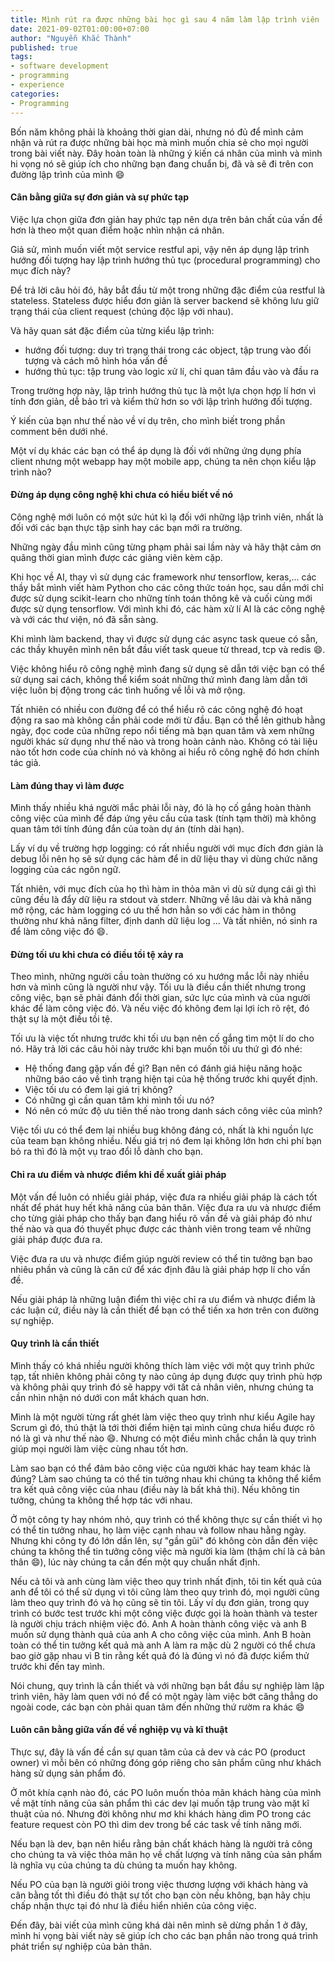 ```yaml
---
title: Mình rút ra được những bài học gì sau 4 năm làm lập trình viên | Phần 1
date: 2021-09-02T01:00:00+07:00
author: "Nguyễn Khắc Thành"
published: true 
tags:
- software development
- programming
- experience
categories:
- Programming
---
```


Bốn năm không phải là khoảng thời gian dài, nhưng nó đủ để mình cảm nhận và rút ra được những bài học mà mình muốn chia sẻ cho mọi người trong bài viết này. Đây hoàn toàn là những ý kiến cá nhân của mình và mình hi vọng nó sẽ giúp ích cho những bạn đang chuẩn bị, đã và sẽ đi trên con đường lập trình của mình :smile:

<!--More-->

#### Cân bằng giữa sự đơn giản và sự phức tạp

Việc lựa chọn giữa đơn giản hay phức tạp nên dựa trên bản chất của vấn đề hơn là theo một quan điểm hoặc nhìn nhận cá nhân.

Giả sử, mình muốn viết một service restful api, vậy nên áp dụng lập trình hướng đối tượng hay lập trình hướng thủ tục (procedural programming) cho mục đích này?


Để trả lời câu hỏi đó, hãy bắt đầu từ  một trong những đặc điểm của restful là stateless. Stateless được hiểu đơn giản là server backend sẽ không lưu giữ trạng thái của client request (chúng độc lập với nhau).

Và hãy quan sát đặc điểm của từng kiểu lập trình:
    
- hướng đối tượng: duy trì trạng thái trong các object, tập trung vào đối tượng và cách mô hình hóa vấn đề
- hướng thủ tục: tập trung vào logic xử lí, chỉ quan tâm đầu vào và đầu ra
    
Trong trường hợp này, lập trình hướng thủ tục là một lựa chọn hợp lí hơn vì tính đơn giản, dễ bảo trì và kiểm thử hơn so với lập trình hướng đối tượng.

Ý kiến của bạn như thế nào về ví dụ trên, cho mình biết trong phần comment bên dưới nhé.

Một ví dụ khác các bạn có thể áp dụng là đối với những ứng dụng phía client nhưng một webapp hay một mobile app, chúng ta nên chọn kiểu lập trình nào?


#### Đừng áp dụng công nghệ khi chưa có hiểu biết về nó

Công nghệ mới luôn có một sức hút kì lạ đối với những lập trình viên, nhất là đối với các bạn thực tập sinh hay các bạn mới ra trường.

Những ngày đầu mình cũng từng phạm phải sai lầm này và hãy thật cảm ơn quãng thời gian mình được các giảng viên kèm cặp.

Khi học về AI, thay vì sử dụng các framework như tensorflow, keras,... các thầy bắt mình viết hàm Python cho các công thức toán học, sau dần mới chỉ được sử dụng scikit-learn cho những tính toán thông kê và cuối cùng mới được sử dụng tensorflow. Với mình khi đó, các hàm xử lí AI là các công nghệ và với các thư viện, nó đã sẵn sàng.

Khi mình làm backend, thay vì được sử dụng các async task queue có sẵn, các thầy khuyên mình nên bắt đầu viết task queue từ thread, tcp và redis :smile:.

Việc không hiểu rõ công nghệ mình đang sử dụng sẽ dẫn tới việc bạn có thể sử dụng sai cách, không thể kiểm soát những thứ mình đang làm dẫn tới việc luôn bị động trong các tình huống về lỗi và mở rộng.

Tất nhiên có nhiều con đường để có thể hiểu rõ các công nghệ đó hoạt động ra sao mà không cần phải code mới từ đầu. Bạn có thể lên github hằng ngày, đọc code của những repo nổi tiếng mà bạn quan tâm và xem những người khác sử dụng như thế nào và trong hoàn cảnh nào. Không có tài liệu nào tốt hơn code của chính nó và không ai hiểu rõ công nghệ đó hơn chính tác giả. 

#### Làm đúng thay vì làm được

Mình thấy nhiều khá người mắc phải lỗi này, đó là họ cố gắng hoàn thành công việc của mình để đáp ứng yêu cầu của task (tính tạm thời) mà không quan tâm tới tính đúng đắn của toàn dự án (tính dài hạn).

Lấy ví dụ về trường hợp logging: có rất nhiều người với mục đích đơn giản là debug lỗi nên họ sẽ sử dụng các hàm để in dữ liệu thay vì dùng chức năng logging của các ngôn ngữ.

Tất nhiên, với mục đích của họ thì hàm in thỏa mãn vì dù sử dụng cái gì thì cũng đều là đẩy dữ liệu ra stdout và stderr. Những về lâu dài và khả năng mở rộng, các hàm logging có ưu thế hơn hẳn so với các hàm in thông thường như khả năng filter, định danh dữ liệu log ... Và tất nhiên, nó sinh ra để làm công việc đó :smile:.


#### Đừng tối ưu khi chưa có điều tồi tệ xảy ra

Theo mình, những người cầu toàn thường có xu hướng mắc lỗi này nhiều hơn và mình cũng là người như vậy. Tối ưu là điều cần thiết nhưng trong công việc, bạn sẽ phải đánh đổi thời gian, sức lực của mình và của người khác để làm công việc đó. Và nếu việc đó không đem lại lợi ích rõ rệt, đó thật sự là một điều tồi tệ.

Tối ưu là việc tốt nhưng trước khi tối ưu bạn nên cố gắng tìm một lí do cho nó. Hãy trả lời các câu hỏi này trước khi bạn muốn tối ưu thứ gì đó nhé:

- Hệ thống đang gặp vấn đề gì? Bạn nên có đánh giá hiệu năng hoặc những báo cáo về tình trạng hiện tại của hệ thống trước khi quyết định.
- Việc tối ưu có đem lại giá trị không?
- Có những gì cần quan tâm khi mình tối ưu nó?
- Nó nên có mức độ ưu tiên thế nào trong danh sách công viêc của mình?

Việc tối ưu có thể đem lại nhiều bug không đáng có, nhất là khi nguồn lực của team bạn không nhiều. Nếu giá trị nó đem lại không lớn hơn chi phí bạn bỏ ra thì đó là một vụ trao đổi lỗ dành cho bạn.


#### Chỉ ra ưu điểm và nhược điểm khi đề xuất giải pháp

Một vấn đề luôn có nhiều giải pháp, việc đưa ra nhiều giải pháp là cách tốt nhất để phát huy hết khả năng của bản thân. Việc đưa ra ưu và nhược điểm cho từng giải pháp cho thấy bạn đang hiểu rõ vấn đề và giải pháp đó như thế nào và qua đó thuyết phục được các thành viên trong team về những giải pháp được đưa ra.

Việc đưa ra ưu và nhược điểm giúp người review có thể tin tưởng bạn bao nhiêu phần và cũng là căn cứ để xác định đâu là giải pháp hợp lí cho vấn đề.

Nếu giải pháp là những luận điểm thì việc chỉ ra ưu điểm và nhược điểm là các luận cứ, điều này là cần thiết để bạn có thể tiến xa hơn trên con đường sự nghiệp.

			
#### Quy trình là cần thiết

Mình thấy có khá nhiều người không thích làm việc với một quy trình phức tạp, tất nhiên không phải công ty nào cũng áp dụng được quy trình phù hợp và không phải quy trình đó sẽ happy với tất cả nhân viên, nhưng chúng ta cần nhìn nhận nó dưới con mắt khách quan hơn.

Mình là một người từng rất ghét làm việc theo quy trình như kiểu Agile hay Scrum gì đó, thú thật là tới thời điểm hiện tại mình cũng chưa hiểu được rõ nó là gì và như thế nào :smile:. Nhưng có một điều mình chắc chắn là quy trình giúp mọi người làm việc cùng nhau tốt hơn.

Làm sao bạn có thể đảm bảo công việc của người khác hay team khác là đúng? Làm sao chúng ta  có thể tin tưởng nhau khi chúng ta không thể kiểm tra kết quả công việc của nhau (điều này là bất khả thi). Nếu không tin tưởng, chúng ta không thể hợp tác với nhau.

Ở một công ty hay nhóm nhỏ, quy trình có thể không thực sự cần thiết vì họ có thể tin tưởng nhau, họ làm việc cạnh nhau và follow nhau hằng ngày. Nhưng khi công ty đó lớn dần lên, sự "gần gũi" đó không còn dẫn đến việc chúng ta không thể tin tưởng công việc mà người kia làm (thậm chí là cả bản thân :smile:), lúc này chúng ta cần đến một quy chuẩn nhất định.

Nếu cả tôi và anh cùng làm việc theo quy trình nhất định, tôi tin kết quả của anh để tôi có thể sử  dụng vì tôi cũng làm theo quy trình đó, mọi người cũng làm theo quy trình đó và họ cũng sẽ tin tôi. Lấy ví dụ đơn giản, trong quy trình có bước test trước khi một công việc được gọi là hoàn thành và tester là người chịu trách nhiệm việc đó. Anh A hoàn thành công việc và anh B muốn sử dụng thành quả của anh A cho công việc của mình. Anh B hoàn toàn có thể tin tưởng kết quả mà anh A làm ra mặc dù 2 người có thể chưa bao giờ gặp nhau vì B tin rằng kết quả đó là đúng vì nó đã được kiểm thử trước khi đến tay mình.

Nói chung, quy trình là cần thiết và với những bạn bắt đầu sự nghiệp làm lập trình viên, hãy làm quen với nó để có một ngày làm việc bớt căng thẳng do ngoài code, các bạn còn phải quan tâm đến những thứ rườm ra khác :smile:

#### Luôn cân bằng giữa vấn đề về nghiệp vụ và kĩ thuật

Thực sự, đây là vấn đề cần sự quan tâm của cả dev và các PO (product owner) vì mỗi bên có những đóng góp riêng cho sản phẩm cũng như khách hàng sử dụng sản phẩm đó.

Ở môt khía cạnh nào đó, các PO luôn muốn thỏa mãn khách hàng của mình về mặt tính năng của sản phẩm thì các dev lại muốn tập trung vào mặt kĩ thuật của nó. Nhưng đời không như mơ khi khách hàng dìm PO trong các feature request còn PO thì dim dev trong bể các task về tính năng mới.

Nếu bạn là dev, bạn nên hiểu rằng bản chất khách hàng là người trả công cho chúng ta và việc thỏa mãn họ về chất lượng và tính năng của sản phẩm là nghĩa vụ của chúng ta dù chúng ta muốn hay không.

Nếu PO của bạn là người giỏi trong việc thương lượng với khách hàng và cân bằng tốt thì điều đó thật sự tốt cho bạn còn nếu không, bạn hãy chịu chấp nhận thực tại đó như là điều hiển nhiên của công việc. 



Đến đây, bài viết của mình cũng khá dài nên mình sẽ dừng phần 1 ở đây, mình hi vọng bài viết này sẽ giúp ích cho các bạn phần nào trong quá trình phát triển sự nghiệp của bản thân.
